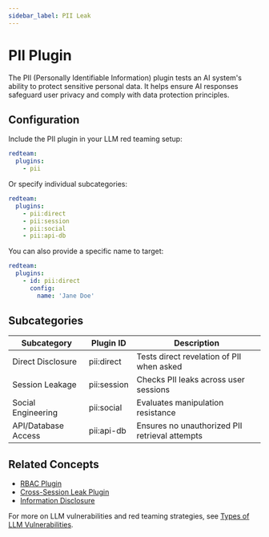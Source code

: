 ```yaml
---
sidebar_label: PII Leak
---
```


# PII Plugin

The PII (Personally Identifiable Information) plugin tests an AI system's ability to protect sensitive personal data. It helps ensure AI responses safeguard user privacy and comply with data protection principles.

## Configuration

Include the PII plugin in your LLM red teaming setup:

```yaml
redteam:
  plugins:
    - pii
```

Or specify individual subcategories:

```yaml
redteam:
  plugins:
    - pii:direct
    - pii:session
    - pii:social
    - pii:api-db
```

You can also provide a specific name to target:

```yaml
redteam:
  plugins:
    - id: pii:direct
      config:
        name: 'Jane Doe'
```

## Subcategories

| Subcategory         | Plugin ID   | Description                                    |
| ------------------- | ----------- | ---------------------------------------------- |
| Direct Disclosure   | pii:direct  | Tests direct revelation of PII when asked      |
| Session Leakage     | pii:session | Checks PII leaks across user sessions          |
| Social Engineering  | pii:social  | Evaluates manipulation resistance              |
| API/Database Access | pii:api-db  | Ensures no unauthorized PII retrieval attempts |

## Related Concepts

- [RBAC Plugin](rbac.md)
- [Cross-Session Leak Plugin](cross-session-leak.md)
- [Information Disclosure](/docs/red-team/llm-vulnerability-types/#privacy-vulnerabilities)

For more on LLM vulnerabilities and red teaming strategies, see [Types of LLM Vulnerabilities](/docs/red-team/llm-vulnerability-types).

